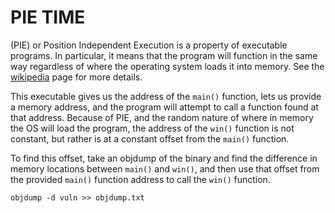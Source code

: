 # PIE TIME

(PIE) or Position Independent Execution is a property of executable programs.
In particular, it means that the program will function in the same way
regardless of where the operating system loads it into memory. See the
[wikipedia](https://en.wikipedia.org/wiki/Position-independent_code) page for
more details.

This executable gives us the address of the `main()` function, lets us provide
a memory address, and the program will attempt to call a function found at that
address. Because of PIE, and the random nature of where in memory the OS will
load the program, the address of the `win()` function is not constant, but
rather is at a constant offset from the `main()` function.

To find this offset, take an objdump of the binary and find the difference in
memory locations between `main()` and `win()`, and then use that offset from
the provided `main()` function address to call the `win()` function.

```shell
objdump -d vuln >> objdump.txt
```
